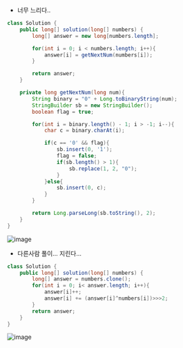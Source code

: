 - 너무 느리다..
```java
class Solution {
    public long[] solution(long[] numbers) {
        long[] answer = new long[numbers.length];

        for(int i = 0; i < numbers.length; i++){
            answer[i] = getNextNum(numbers[i]);
        }

        return answer;
    }

    private long getNextNum(long num){
        String binary = "0" + Long.toBinaryString(num);
        StringBuilder sb = new StringBuilder();
        boolean flag = true;

        for(int i = binary.length() - 1; i > -1; i--){
            char c = binary.charAt(i);

            if(c == '0' && flag){
                sb.insert(0, '1');
                flag = false;
                if(sb.length() > 1){
                    sb.replace(1, 2, "0");
                }
            }else{
                sb.insert(0, c);
            }
        }

        return Long.parseLong(sb.toString(), 2);
    }
}
```
![image](https://github.com/koreaIT-study/programmers/assets/92290312/57c045f9-a940-47d7-a478-05bf36b0522c)

- 다른사람 풀이... 지린다...
```java
class Solution {
    public long[] solution(long[] numbers) {
        long[] answer = numbers.clone();
        for(int i = 0; i< answer.length; i++){
            answer[i]++;
            answer[i] += (answer[i]^numbers[i])>>>2;
        }
        return answer;
    }
}
```
![image](https://github.com/koreaIT-study/programmers/assets/92290312/730d04c1-cf45-4979-a5ee-5db9dcab4982)
